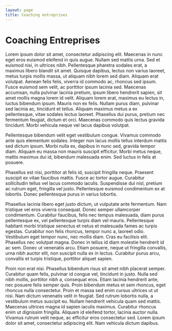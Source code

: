 ```yaml
---
layout: page
title: Coaching entreprises
---
```


# Coaching Entreprises

Lorem ipsum dolor sit amet, consectetur adipiscing elit. Maecenas in nunc eget eros euismod eleifend in quis augue. Nullam sed mattis urna. Sed et euismod nisi, in ultrices nibh. Pellentesque pharetra sodales erat, a maximus libero blandit sit amet. Quisque dapibus, lectus non varius laoreet, metus turpis mollis massa, ut aliquam nibh lorem sed diam. Aliquam erat volutpat. Aenean felis felis, viverra id commodo ac, rhoncus sed ipsum. Fusce euismod sem velit, ac porttitor ipsum lacinia sed. Maecenas accumsan, nulla pulvinar lacinia pretium, ipsum libero hendrerit sapien, sit amet mollis magna lorem id velit. Aliquam lorem erat, maximus eu lectus in, luctus bibendum ipsum. Mauris non ex felis. Nullam purus diam, pulvinar sed lacinia ac, tincidunt et tellus. Aliquam maximus metus a ex pellentesque, vitae sodales lectus laoreet. Phasellus dui purus, pretium nec fermentum feugiat, dictum et orci. Maecenas commodo quis lectus gravida tincidunt. Morbi vehicula neque vel lacus dapibus volutpat.

Pellentesque bibendum velit eget vestibulum congue. Vivamus commodo ante quis elementum sodales. Integer non lacus mollis tellus interdum mattis sed dictum ipsum. Morbi nulla ex, dapibus in nunc sed, gravida tempor diam. Aliquam eu massa non mauris suscipit efficitur. Morbi metus neque, mattis maximus dui id, bibendum malesuada enim. Sed luctus in felis at posuere.

Phasellus est nisi, porttitor at felis id, suscipit fringilla neque. Praesent suscipit ex vitae faucibus mattis. Fusce ac tortor augue. Curabitur sollicitudin tellus vel lacus commodo iaculis. Suspendisse dui nisl, pretium ac rutrum eget, fringilla vel justo. Pellentesque euismod condimentum ex at lobortis. Donec pellentesque purus in varius lobortis.

Phasellus lacinia libero eget justo dictum, ut vulputate ante fermentum. Nam tristique vel eros viverra consequat. Donec semper ullamcorper condimentum. Curabitur faucibus, felis nec tempus malesuada, diam purus pellentesque ex, vel pellentesque turpis diam vel mauris. Pellentesque habitant morbi tristique senectus et netus et malesuada fames ac turpis egestas. Curabitur non felis rhoncus, tempor nunc a, laoreet odio. Vestibulum eget tempor nunc, nec mollis diam. Cras eu facilisis elit. Phasellus nec volutpat magna. Donec in tellus id diam molestie hendrerit id ac sem. Donec ut venenatis arcu. Etiam posuere, neque ut fringilla convallis, urna nibh auctor elit, non suscipit nulla ex in lectus. Curabitur purus arcu, convallis et turpis tristique, porttitor aliquet sapien.

Proin non erat nisi. Phasellus bibendum risus sit amet nibh placerat semper. Curabitur quam felis, pulvinar id congue vel, tincidunt in justo. Nulla sed nibh mollis, porttitor nibh a, consequat eros. Etiam lacinia hendrerit ante, nec posuere felis semper quis. Proin bibendum metus et sem rhoncus, eget rhoncus nulla consectetur. Proin et massa sed enim cursus ultrices ut ut nisi. Nam dictum venenatis velit in feugiat. Sed rutrum lobortis nulla, a vestibulum metus suscipit eu. Nullam hendrerit vehicula quam sed mattis. Maecenas ultrices magna id sapien iaculis maximus. Curabitur rhoncus enim ut dignissim fringilla. Aliquam id eleifend tortor, lacinia auctor nulla. Vivamus rutrum velit neque, ac efficitur eros consectetur sed. Lorem ipsum dolor sit amet, consectetur adipiscing elit. Nam vehicula dictum dapibus.
